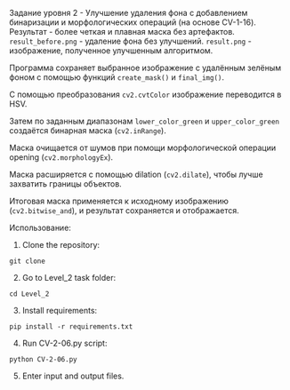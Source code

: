 Задание уровня 2 - Улучшение удаления фона с добавлением бинаризации и морфологических операций (на основе CV-1-16).
Результат - более четкая и плавная маска без артефактов. `result_before.png` - удаление фона без улучшений. `result.png` - изображение, полученное улучшенным алгоритмом. 

Программа сохраняет выбранное изображение с удалённым зелёным фоном с помощью функций `create_mask()` и `final_img()`.

С помощью преобразования `cv2.cvtColor` изображение переводится в HSV.

Затем по заданным диапазонам `lower_color_green` и `upper_color_green` создаётся бинарная маска (`cv2.inRange`).

Маска очищается от шумов при помощи морфологической операции opening (`cv2.morphologyEx`).

Маска расширяется с помощью dilation (`cv2.dilate`), чтобы лучше захватить границы объектов.

Итоговая маска применяется к исходному изображению (`cv2.bitwise_and`), и результат сохраняется и отображается.

Использование:
1. Clone the repository:
```
git clone
```

2. Go to Level_2 task folder:
```
cd Level_2
```

3. Install requirements: 
```
pip install -r requirements.txt
```

4. Run CV-2-06.py script:
```
python CV-2-06.py
```
5. Enter input and output files.